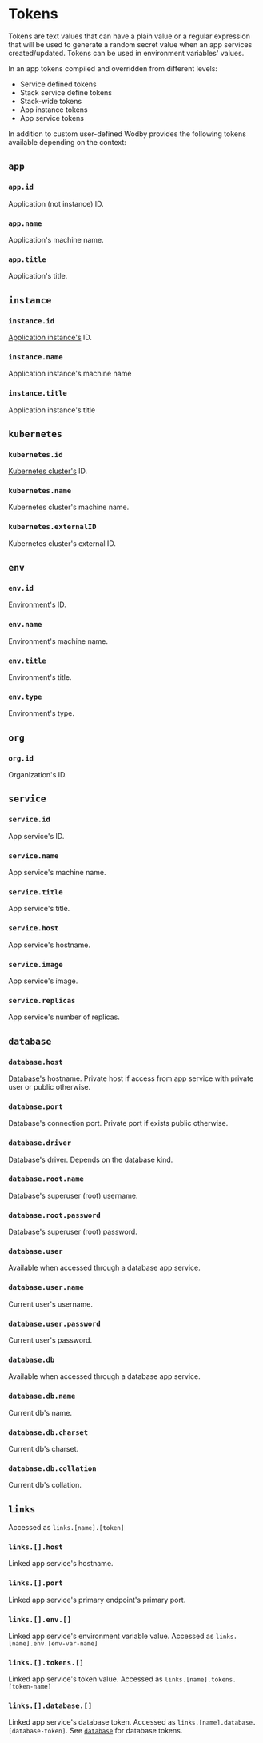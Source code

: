 # Tokens

Tokens are text values that can have a plain value or a regular expression that will be used to generate a random secret value when an app services created/updated. Tokens can be used in environment variables' values.

In an app tokens compiled and overridden from different levels:

- Service defined tokens
- Stack service define tokens
- Stack-wide tokens
- App instance tokens
- App service tokens

In addition to custom user-defined Wodby provides the following tokens available depending on the context:

## `app`

### `app.id`

Application (not instance) ID.

### `app.name`

Application's machine name.

### `app.title`

Application's title.

## `instance`

### `instance.id`

[Application instance's](instances.md) ID.

### `instance.name`

Application instance's machine name

### `instance.title`

Application instance's title

## `kubernetes`

### `kubernetes.id`

[Kubernetes cluster's](../kubernetes/index.md) ID.

### `kubernetes.name`

Kubernetes cluster's machine name.

### `kubernetes.externalID`

Kubernetes cluster's external ID.

## `env`

### `env.id`

[Environment's](env.md) ID.

### `env.name`

Environment's machine name.

### `env.title`

Environment's title.

### `env.type`

Environment's type.

## `org`

### `org.id`

Organization's ID.

## `service`

### `service.id`

App service's ID.

### `service.name`

App service's machine name.

### `service.title`

App service's title.

### `service.host`

App service's hostname.

### `service.image`

App service's image.

### `service.replicas`

App service's number of replicas.

## `database`

### `database.host`

[Database's](../databases/index.md) hostname. Private host if access from app service with private user or public otherwise.

### `database.port`

Database's connection port. Private port if exists public otherwise.

### `database.driver`

Database's driver. Depends on the database kind.

### `database.root.name`

Database's superuser (root) username.

### `database.root.password`

Database's superuser (root) password.

### `database.user`

Available when accessed through a database app service.

### `database.user.name`

Current user's username.

### `database.user.password`

Current user's password.

### `database.db`

Available when accessed through a database app service.

### `database.db.name`

Current db's name.

### `database.db.charset`

Current db's charset.

### `database.db.collation`

Current db's collation.

## `links`

Accessed as `links.[name].[token]`

### `links.[].host`

Linked app service's hostname.

### `links.[].port`

Linked app service's primary endpoint's primary port.

### `links.[].env.[]`

Linked app service's environment variable value. Accessed as `links.[name].env.[env-var-name]`

### `links.[].tokens.[]`

Linked app service's token value. Accessed as `links.[name].tokens.[token-name]`

### `links.[].database.[]`

Linked app service's database token. Accessed as `links.[name].database.[database-token]`. See [`database`](#database) for database tokens.

